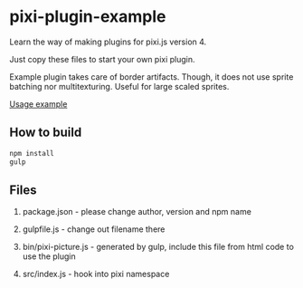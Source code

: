 # pixi-plugin-example

Learn the way of making plugins for pixi.js version 4.

Just copy these files to start your own pixi plugin.

Example plugin takes care of border artifacts. Though, it does not use sprite batching nor multitexturing. Useful for large scaled sprites.

[Usage example](https://pixijs.github.io/examples/index.html?s=picture&f=border-artifacts.js&title=Border%20artifacts&plugins=pixi-picture&v=)

## How to build

```bash
npm install
gulp
```

## Files

1. package.json - please change author, version and npm name

2. gulpfile.js - change out filename there

3. bin/pixi-picture.js - generated by gulp, include this file from html code to use the plugin

4. src/index.js - hook into pixi namespace
